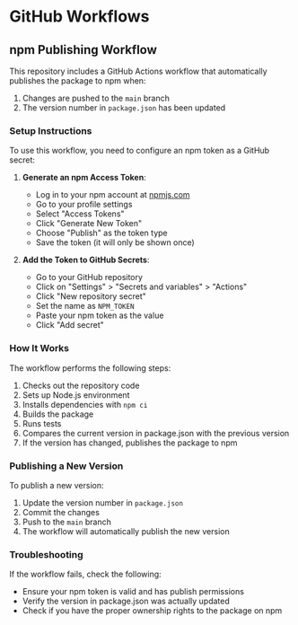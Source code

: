 # GitHub Workflows

## npm Publishing Workflow

This repository includes a GitHub Actions workflow that automatically publishes the package to npm when:

1. Changes are pushed to the `main` branch
2. The version number in `package.json` has been updated

### Setup Instructions

To use this workflow, you need to configure an npm token as a GitHub secret:

1. **Generate an npm Access Token**:
   - Log in to your npm account at [npmjs.com](https://www.npmjs.com/)
   - Go to your profile settings
   - Select "Access Tokens"
   - Click "Generate New Token"
   - Choose "Publish" as the token type
   - Save the token (it will only be shown once)

2. **Add the Token to GitHub Secrets**:
   - Go to your GitHub repository
   - Click on "Settings" > "Secrets and variables" > "Actions"
   - Click "New repository secret"
   - Set the name as `NPM_TOKEN`
   - Paste your npm token as the value
   - Click "Add secret"

### How It Works

The workflow performs the following steps:

1. Checks out the repository code
2. Sets up Node.js environment
3. Installs dependencies with `npm ci`
4. Builds the package
5. Runs tests
6. Compares the current version in package.json with the previous version
7. If the version has changed, publishes the package to npm

### Publishing a New Version

To publish a new version:

1. Update the version number in `package.json`
2. Commit the changes
3. Push to the `main` branch
4. The workflow will automatically publish the new version

### Troubleshooting

If the workflow fails, check the following:

- Ensure your npm token is valid and has publish permissions
- Verify the version in package.json was actually updated
- Check if you have the proper ownership rights to the package on npm 